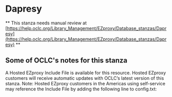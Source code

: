# Dapresy
** This stanza needs manual review at [https://help.oclc.org/Library_Management/EZproxy/Database_stanzas/Dapresy](https://help.oclc.org/Library_Management/EZproxy/Database_stanzas/Dapresy) **

## Some of OCLC's notes for this stanza

A Hosted EZproxy Include File is available for this resource. Hosted EZproxy customers will receive automatic updates with OCLC&rsquo;s latest version of this stanza. Note: Hosted EZproxy customers in the Americas using self-service may reference the Include File by adding the following line to config.txt:

&nbsp;

&nbsp;
